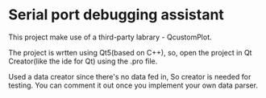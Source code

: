 
# Serial port debugging assistant

This project make use of a third-party labrary - QcustomPlot. 

The project is wrtten using Qt5(based on C++), so, open the project in Qt Creator(like the ide for Qt) using the .pro file.

Used a data creator since there's no data fed in, So creator is needed for testing. You can comment it out once you implement your own data parser.


